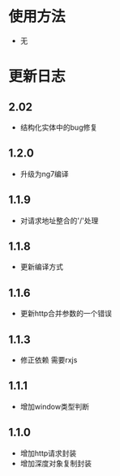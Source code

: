 # 使用方法 
- 无

# 更新日志
## 2.02
- 结构化实体中的bug修复

## 1.2.0
- 升级为ng7编译
## 1.1.9
- 对请求地址整合的'/'处理
## 1.1.8
- 更新编译方式 
## 1.1.6
- 更新http合并参数的一个错误
## 1.1.3
- 修正依赖 需要rxjs
## 1.1.1
- 增加window类型判断
## 1.1.0
- 增加http请求封装
- 增加深度对象复制封装